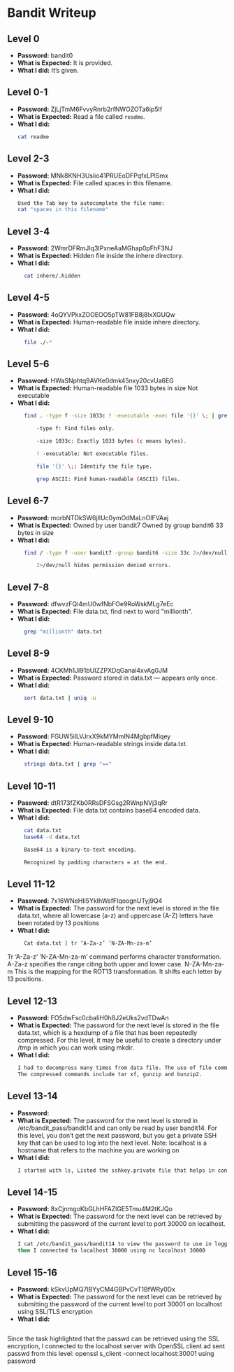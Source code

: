 # Bandit Writeup

## Level 0 
- **Password:** bandit0
- **What is Expected:** It is provided.
- **What I did:** It’s given.

## Level 0-1
- **Password:** ZjLjTmM6FvvyRnrb2rfNWOZOTa6ip5If
- **What is Expected:** Read a file called `readme`.
- **What I did:** 
  ```bash
  cat readme

## Level 2-3
- **Password:** MNk8KNH3Usiio41PRUEoDFPqfxLPlSmx
- **What is Expected:** File called spaces in this filename.
- **What I did:** 
  ```bash
  Used the Tab key to autocomplete the file name:
  cat "spaces in this filename"

## Level 3-4
- **Password:** 2WmrDFRmJIq3IPxneAaMGhap0pFhF3NJ
- **What is Expected:** Hidden file inside the inhere directory.
- **What I did:** 
  ```bash
    cat inhere/.hidden

## Level 4-5
- **Password:** 4oQYVPkxZOOEOO5pTW81FB8j8lxXGUQw
- **What is Expected:** Human-readable file inside inhere directory.
- **What I did:** 
  ```bash
    file ./-*

## Level 5-6
- **Password:** HWaSNphtq9AVKe0dmk45nxy20cvUa6EG
- **What is Expected:**
        Human-readable file
        1033 bytes in size
        Not executable
- **What I did:** 
  ```bash
    find . -type f -size 1033c ! -executable -exec file '{}' \; | grep ASCII

        -type f: Find files only.

        -size 1033c: Exactly 1033 bytes (c means bytes).

        ! -executable: Not executable files.

        file '{}' \;: Identify the file type.

        grep ASCII: Find human-readable (ASCII) files.

## Level 6-7
- **Password:** morbNTDkSW6jIlUc0ymOdMaLnOlFVAaj
- **What is Expected:**
        Owned by user bandit7
        Owned by group bandit6
        33 bytes in size
- **What I did:** 
  ```bash
    find / -type f -user bandit7 -group bandit6 -size 33c 2>/dev/null

        2>/dev/null hides permission denied errors.

## Level 7-8
- **Password:** dfwvzFQi4mU0wfNbFOe9RoWskMLg7eEc
- **What is Expected:** File data.txt, find next to word "millionth".
- **What I did:** 
  ```bash
    grep "millionth" data.txt

## Level 8-9
- **Password:** 4CKMh1JI91bUIZZPXDqGanal4xvAg0JM
- **What is Expected:** Password stored in data.txt — appears only once.
- **What I did:** 
  ```bash
    sort data.txt | uniq -u

## Level 9-10
- **Password:** FGUW5ilLVJrxX9kMYMmlN4MgbpfMiqey
- **What is Expected:** Human-readable strings inside data.txt.
- **What I did:** 
  ```bash
    strings data.txt | grep "=="

## Level 10-11
- **Password:** dtR173fZKb0RRsDFSGsg2RWnpNVj3qRr
- **What is Expected:** File data.txt contains base64 encoded data.
- **What I did:** 
  ```bash
    cat data.txt
    base64 -d data.txt

    Base64 is a binary-to-text encoding.

    Recognized by padding characters = at the end.

## Level 11-12
- **Password:** 7x16WNeHIi5YkIhWsfFIqoognUTyj9Q4
- **What is Expected:** The password for the next level is stored in the file data.txt, where all lowercase (a-z) and uppercase (A-Z) letters have been rotated by 13 positions
- **What I did:** 
  ```bash
    Cat data.txt | tr ‘A-Za-z’ ‘N-ZA-Mn-za-m’
Tr ‘A-Za-z’ ‘N-ZA-Mn-za-m’ command performs character transformation. 
A-Za-z specifies the range citing both upper and lower case.
N-ZA-Mn-za-m This is the mapping for the ROT13 transformation. It shifts each letter by 13 positions.

## Level 12-13
- **Password:** FO5dwFsc0cbaIiH0h8J2eUks2vdTDwAn
- **What is Expected:** The password for the next level is stored in the file data.txt, which is a hexdump of a file that has been repeatedly compressed. For this level, it may be useful to create a directory under /tmp in which you can work using mkdir.
- **What I did:** 
  ```bash
  I had to decompress many times from data file. The use of file command to Identify the type of data stored in the file. 
  The compressed commands include tar xf, gunzip and bunzip2. 

## Level 13-14
- **Password:** 
- **What is Expected:** The password for the next level is stored in /etc/bandit_pass/bandit14 and can only be read by user bandit14. For this level, you don’t get the next password, but you get a private SSH key that can be used to log into the next level. Note: localhost is a hostname that refers to the machine you are working on
- **What I did:** 
  ```bash
  I started with ls, Listed the sshkey.private file that helps in connecting to bandit14. chmod 700 sshkey.private to make the file an executable, got a permission denied and resulted in using the ssh key as follows : ssh -i sshkey.private bandit14@bandit.labs.overthewire.org -p 2220

## Level 14-15
- **Password:** 8xCjnmgoKbGLhHFAZlGE5Tmu4M2tKJQo
- **What is Expected:** The password for the next level can be retrieved by submitting the password of the current level to port 30000 on localhost.
- **What I did:** 
  ```bash
  I cat /etc/bandit_pass/bandit14 to view the password to use in logging to the localhost 30000
  then I connected to localhost 30000 using nc localhost 30000 

## Level 15-16
- **Password:** kSkvUpMQ7lBYyCM4GBPvCvT1BfWRy0Dx
- **What is Expected:** The password for the next level can be retrieved by submitting the password of the current level to port 30001 on localhost using SSL/TLS encryption
- **What I did:** 
  ```bash
Since the task highlighted that the passwd can be retrieved using the SSL encryption, I connected to the localhost server with OpenSSL client ad sent passwd from this level:
openssl s_client -connect localhost:30001
using password